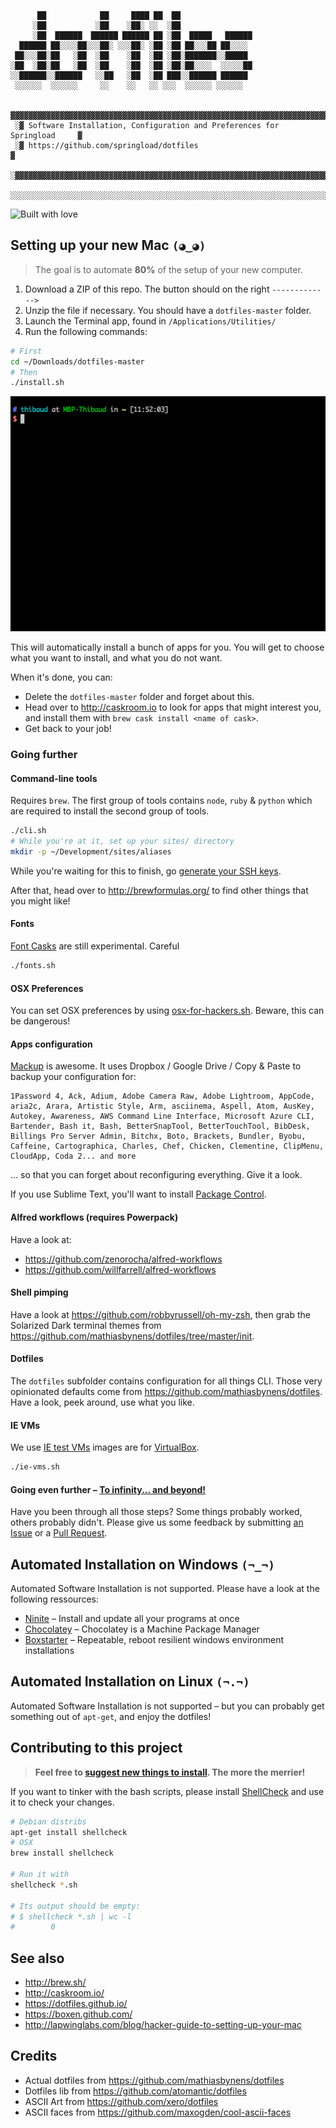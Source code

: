 ```
      ██            ██     ████ ██  ██
     ░██           ░██    ░██░ ░░  ░██
     ░██  ██████  ██████ ██████ ██ ░██  █████   ██████
  ██████ ██░░░░██░░░██░ ░░░██░ ░██ ░██ ██░░░██ ██░░░░
 ██░░░██░██   ░██  ░██    ░██  ░██ ░██░███████░░█████
░██  ░██░██   ░██  ░██    ░██  ░██ ░██░██░░░░  ░░░░░██
░░██████░░██████   ░░██   ░██  ░██ ███░░██████ ██████
 ░░░░░░  ░░░░░░     ░░    ░░   ░░ ░░░  ░░░░░░ ░░░░░░

  ▓▓▓▓▓▓▓▓▓▓▓▓▓▓▓▓▓▓▓▓▓▓▓▓▓▓▓▓▓▓▓▓▓▓▓▓▓▓▓▓▓▓▓▓▓▓▓▓▓▓▓▓▓▓▓▓▓▓▓▓▓▓▓▓▓▓▓▓▓▓▓▓▓▓▓
 ░▓ Software Installation, Configuration and Preferences for Springload     ▓
 ░▓ https://github.com/springload/dotfiles                                  ▓
 ░▓▓▓▓▓▓▓▓▓▓▓▓▓▓▓▓▓▓▓▓▓▓▓▓▓▓▓▓▓▓▓▓▓▓▓▓▓▓▓▓▓▓▓▓▓▓▓▓▓▓▓▓▓▓▓▓▓▓▓▓▓▓▓▓▓▓▓▓▓▓▓▓▓▓▓
 ░░░░░░░░░░░░░░░░░░░░░░░░░░░░░░░░░░░░░░░░░░░░░░░░░░░░░░░░░░░░░░░░░░░░░░░░░░░
```

![Built with love](http://forthebadge.com/images/badges/built-with-love.svg)

## Setting up your new Mac `(◕‿◕)`

>The goal is to automate __80%__ of the setup of your new computer.

1. Download a ZIP of this repo. The button should on the right `------------->`
2. Unzip the file if necessary. You should have a `dotfiles-master` folder.
3. Launch the Terminal app, found in `/Applications/Utilities/`
4. Run the following commands:

```bash
# First
cd ~/Downloads/dotfiles-master
# Then
./install.sh
```

![GIF recording of the install](install-recording.gif)

This will automatically install a bunch of apps for you. You will get to choose what you want to install, and what you do not want.

When it's done, you can:

- Delete the `dotfiles-master` folder and forget about this.
- Head over to http://caskroom.io to look for apps that might interest you, and install them with `brew cask install <name of cask>`.
- Get back to your job!

### Going further

#### Command-line tools

Requires `brew`. The first group of tools contains `node`, `ruby` & `python` which are required to install the second group of tools.

```bash
./cli.sh
# While you're at it, set up your sites/ directory
mkdir -p ~/Development/sites/aliases
```

While you're waiting for this to finish, go [generate your SSH keys](https://help.github.com/articles/generating-ssh-keys/).

After that, head over to http://brewformulas.org/ to find other things that you might like!

#### Fonts

[Font Casks](https://github.com/caskroom/homebrew-fonts) are still experimental. Careful

```bash
./fonts.sh
```

#### OSX Preferences

You can set OSX preferences by using [osx-for-hackers.sh](https://gist.github.com/brandonb927/3195465). Beware, this can be dangerous!

#### Apps configuration

[Mackup](https://github.com/lra/mackup) is awesome. It uses Dropbox / Google Drive / Copy & Paste to backup your configuration for:

```
1Password 4, Ack, Adium, Adobe Camera Raw, Adobe Lightroom, AppCode, aria2c, Arara, Artistic Style, Arm, asciinema, Aspell, Atom, AusKey, Autokey, Awareness, AWS Command Line Interface, Microsoft Azure CLI, Bartender, Bash it, Bash, BetterSnapTool, BetterTouchTool, BibDesk, Billings Pro Server Admin, Bitchx, Boto, Brackets, Bundler, Byobu, Caffeine, Cartographica, Charles, Chef, Chicken, Clementine, ClipMenu, CloudApp, Coda 2... and more
```

... so that you can forget about reconfiguring everything. Give it a look.

If you use Sublime Text, you'll want to install [Package Control](https://packagecontrol.io/).

#### Alfred workflows (requires Powerpack)

Have a look at:

- https://github.com/zenorocha/alfred-workflows
- https://github.com/willfarrell/alfred-workflows

#### Shell pimping

Have a look at https://github.com/robbyrussell/oh-my-zsh, then grab the Solarized Dark terminal themes from https://github.com/mathiasbynens/dotfiles/tree/master/init.

#### Dotfiles

The `dotfiles` subfolder contains configuration for all things CLI. Those very opinionated defaults come from https://github.com/mathiasbynens/dotfiles. Have a look, peek around, use what you like.

#### IE VMs

We use [IE test VMs](http://www.modern.ie/en-us/virtualization-tools) images are for [VirtualBox](https://www.virtualbox.org/).

```bash
./ie-vms.sh
```

#### Going even further – [To infinity... and beyond!](https://en.wikipedia.org/wiki/Buzz_Lightyear)

Have you been through all those steps? Some things probably worked, others probably didn't. Please give us some feedback by submitting [an Issue](https://github.com/springload/dotfiles/issues) or a [Pull Request](https://github.com/springload/dotfiles/pulls).

## Automated Installation on Windows `(¬_¬)`

Automated Software Installation is not supported. Please have a look at the following ressources:

- [Ninite](https://ninite.com/) – Install and update all your programs at once
- [Chocolatey](https://chocolatey.org/) – Chocolatey is a Machine Package Manager
- [Boxstarter](http://boxstarter.org/) – Repeatable, reboot resilient windows environment installations

## Automated Installation on Linux `(¬.¬)`

Automated Software Installation is not supported – but you can probably get something out of `apt-get`, and enjoy the dotfiles!

## Contributing to this project

> __Feel free to [suggest new things to install](https://github.com/springload/dotfiles/pulls). The more the merrier!__

If you want to tinker with the bash scripts, please install [ShellCheck](https://github.com/koalaman/shellcheck) and use it to check your changes.

```bash
# Debian distribs
apt-get install shellcheck
# OSX
brew install shellcheck

# Run it with
shellcheck *.sh

# Its output should be empty:
# $ shellcheck *.sh | wc -l
#        0
```

## See also

- http://brew.sh/
- http://caskroom.io/
- https://dotfiles.github.io/
- https://boxen.github.com/
- http://lapwinglabs.com/blog/hacker-guide-to-setting-up-your-mac

## Credits

- Actual dotfiles from https://github.com/mathiasbynens/dotfiles
- Dotfiles lib from https://github.com/atomantic/dotfiles
- ASCII Art from https://github.com/xero/dotfiles
- ASCII faces from https://github.com/maxogden/cool-ascii-faces
